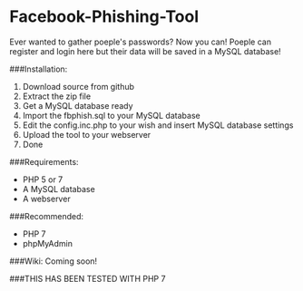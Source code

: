 # Facebook-Phishing-Tool

Ever wanted to gather poeple's passwords? Now you can! Poeple can register and login here but their data will be saved in a MySQL database!



###Installation:
1. Download source from github
2. Extract the zip file
3. Get a MySQL database ready
4. Import the fbphish.sql to your MySQL database
5. Edit the config.inc.php to your wish and insert MySQL database settings
6. Upload the tool to your webserver
7. Done


###Requirements:
- PHP 5 or 7
- A MySQL database
- A webserver


###Recommended:
- PHP 7
- phpMyAdmin


###Wiki:
Coming soon!

###THIS HAS BEEN TESTED WITH PHP 7
